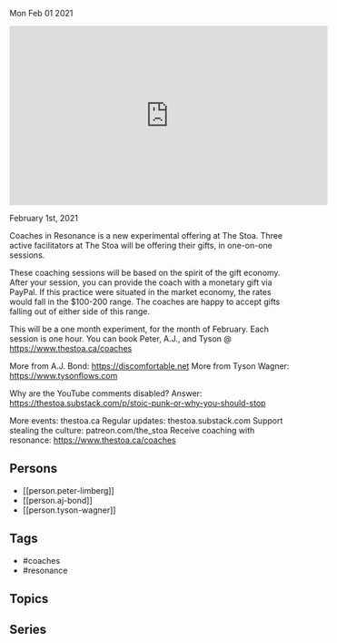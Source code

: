 



Mon Feb 01 2021

<iframe width="560" height="315" src="https://www.youtube.com/embed/aFUpUFGpdDo" title="Coaches in Resonance w/ Peter Limberg, A.J. Bond, and Tyson Wagner" frameborder="0" allow="accelerometer; autoplay; clipboard-write; encrypted-media; gyroscope; picture-in-picture" allowfullscreen ></iframe>

February 1st, 2021

Coaches in Resonance is a new experimental offering at The Stoa. Three active facilitators at The Stoa will be offering their gifts, in one-on-one sessions.

These coaching sessions will be based on the spirit of the gift economy. After your session, you can provide the coach with a monetary gift via PayPal. If this practice were situated in the market economy, the rates would fall in the $100-200 range. The coaches are happy to accept gifts falling out of either side of this range.

This will be a one month experiment, for the month of February. Each session is one hour. You can book Peter, A.J., and Tyson @ https://www.thestoa.ca/coaches

More from A.J. Bond: https://discomfortable.net
More from Tyson Wagner: https://www.tysonflows.com

Why are the YouTube comments disabled? Answer: https://thestoa.substack.com/p/stoic-punk-or-why-you-should-stop

More events: thestoa.ca
Regular updates: thestoa.substack.com
Support stealing the culture: patreon.com/the_stoa
Receive coaching with resonance: https://www.thestoa.ca/coaches

## Persons

- [[person.peter-limberg]]
- [[person.aj-bond]]
- [[person.tyson-wagner]]

## Tags

- #coaches
- #resonance

## Topics



## Series



